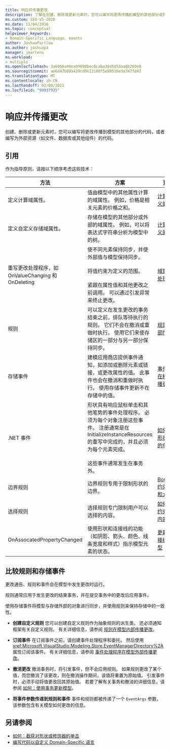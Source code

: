 ```yaml
---
title: 响应并传播更改
description: 了解在创建、删除或更新元素时，您可以编写将更改传播到模型的其他部分或外部资源的代码。
ms.custom: SEO-VS-2020
ms.date: 11/04/2016
ms.topic: conceptual
helpviewer_keywords:
- Domain-Specific Language, events
author: JoshuaPartlow
ms.author: joshuapa
manager: jmartens
ms.workload:
- multiple
ms.openlocfilehash: 3a6066a40ea09698bec6caba38d5d55aa8b269e8
ms.sourcegitcommit: ae6d47b09a439cd0e13180f5e89510e3e347fd47
ms.translationtype: MT
ms.contentlocale: zh-CN
ms.lasthandoff: 02/08/2021
ms.locfileid: "99937935"
---
```

# <a name="respond-to-and-propagate-changes"></a>响应并传播更改

创建、删除或更新元素时，您可以编写将更改传播到模型的其他部分的代码，或者编写为外部资源（如文件、数据库或其他组件）的代码。

## <a name="reference"></a>引用

作为指导原则，请按以下顺序考虑这些技术：

|方法|方案|更多信息|
|-|-|-|
|定义计算域属性。|值由模型中的其他属性计算的域属性。 例如，价格是相关元素的价格之和。|[计算的和自定义的存储属性](../modeling/calculated-and-custom-storage-properties.md)|
|定义自定义存储域属性。|存储在模型的其他部分或外部的域属性。 例如，可以将表达式字符串分析为模型中的树。|[计算的和自定义的存储属性](../modeling/calculated-and-custom-storage-properties.md)|
|重写更改处理程序，如 OnValueChanging 和 OnDeleting|使不同元素保持同步，并使外部值与模型保持同步。<br /><br /> 将值约束为定义的范围。<br /><br /> 紧跟在属性值和其他更改之前调用。 可以通过引发异常来终止更改。|[域属性值更改处理程序](../modeling/domain-property-value-change-handlers.md)|
|规则|可以定义在发生更改的事务结束之前，排队等待执行的规则。 它们不会在撤消或重做时执行。 使用它们来使存储区的一部分与另一部分保持同步。|[规则在模型内部传播更改](../modeling/rules-propagate-changes-within-the-model.md)|
|存储事件|建模应用商店提供事件通知，如添加或删除元素或链接，或更改属性的值。 此事件也会在撤消和重做时执行。 使用存储事件更新不在存储中的值。|[事件处理程序在模型外部传播更改](../modeling/event-handlers-propagate-changes-outside-the-model.md)|
|.NET 事件|形状具有响应鼠标单击和其他笔势的事件处理程序。 必须为每个对象注册这些事件。 注册通常是在 InitializeInstanceResources 的重写中完成的，并且必须为每个元素完成。<br /><br /> 这些事件通常发生在事务外。|[如何：截获对形状或修饰器的单击](../modeling/how-to-intercept-a-click-on-a-shape-or-decorator.md)|
|边界规则|边界规则专用于限制形状的边界。|[BoundsRules 约束形状位置和大小](/previous-versions/visualstudio/visual-studio-2015/modeling/boundsrules-constrain-shape-location-and-size?preserve-view=true&view=vs-2015)|
|选择规则|选择规则专门限制用户可以选择的内容。|[如何：访问和约束当前所选内容](../modeling/how-to-access-and-constrain-the-current-selection.md)|
|OnAssocatedPropertyChanged|使用形状和连接线的功能（如阴影、箭头、颜色、线条宽度和样式）指示模型元素的状态。|[更新形状和连接线以反映模型](../modeling/updating-shapes-and-connectors-to-reflect-the-model.md)|

## <a name="compare-rules-and-store-events"></a>比较规则和存储事件

更改通告、规则和事件会在模型中发生更改时运行。

规则通常应用于发生更改的结束事务，并在提交事务中的更改后应用事件。

使用存储事件将模型与存储外部的对象进行同步，并使用规则来保持存储中的一致性。

- **创建自定义规则** 您可以创建自定义规则作为抽象规则的派生类。 还必须通知框架有关自定义规则。 有关详细信息，请参阅 [规则在模型内部传播更改](../modeling/rules-propagate-changes-within-the-model.md)。

- **订阅事件** 在订阅事件之前，请创建事件处理程序和委托。 然后使用 <xref:Microsoft.VisualStudio.Modeling.Store.EventManagerDirectory%2A> 属性订阅该事件。 有关详细信息，请参阅 [事件处理程序在模型外部传播更改](../modeling/event-handlers-propagate-changes-outside-the-model.md)。

- **撤消更改** 撤消事务时，将引发事件，但不会应用规则。 如果规则更改了某个值，而您撤消了该更改，则在撤消操作期间，该值将重置为原始值。 引发事件时，必须手动将值更改回其原始值。 若要了解有关事务和撤消的详细信息，请参阅 [如何：使用事务更新模型](../modeling/how-to-use-transactions-to-update-the-model.md)。

- **将事件参数传递到规则和事件** 事件和规则都被传递了一个 `EventArgs` 参数，该参数包含有关模型如何更改的信息。

## <a name="see-also"></a>另请参阅

- [如何：截获对形状或修饰器的单击](../modeling/how-to-intercept-a-click-on-a-shape-or-decorator.md)
- [编写代码以自定义 Domain-Specific 语言](../modeling/writing-code-to-customise-a-domain-specific-language.md)
